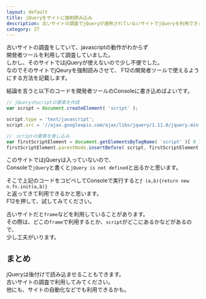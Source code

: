 ```yaml
---
layout: default
title: jQueryをサイトに強制読み込み
description: 古いサイトの調査でjQueryが適用されていないサイトでjQueryを利用できるようにする方法です。
category: IT
---
```


古いサイトの調査をしていて、javascriptの動作がわからず  
開発者ツールを利用して調査していました。  
しかし、そのサイトではjQueryが使えないので少し不便でした。  
なのでそのサイトでjQeuryを強制読みさせて、
F12の開発者ツールで使えるようにする方法を記載します。

結論を言うと以下のコードを開発者ツールのConsoleに書き込めばよいです。

```JavaScript
// jQueryのscriptの要素を作成
var script = document.createElement( 'script' );

script.type = 'text/javascript';
script.src = '//ajax.googleapis.com/ajax/libs/jquery/1.11.0/jquery.min.js';

//　scriptの要素を差し込み
var firstScriptElement = document.getElementsByTagName( 'script' )[ 0 ];
firstScriptElement.parentNode.insertBefore( script, firstScriptElement );
```

このサイトではjQueryは入っていないので、  
Consoleで`jQuery`と書くと`jQuery is not defined`と出るかと思います。

そこで上記のコードをコピペしてConsoleで実行すると`ƒ (a,b){return new n.fn.init(a,b)}`  
と返ってきて利用できるかと思います。  
F12を押して、試してみてください。

古いサイトだと`frame`などを利用していることがあります。  
その際は、どこの`frame`で利用するとか、`script`がどこにあるかなどがあるので、  
少し工夫がいります。  

## まとめ
jQueryは後付けで読み込ませることもできます。  
古いサイトの調査で利用してみてください。  
他にも、サイトの自動化などでも利用できるかも。